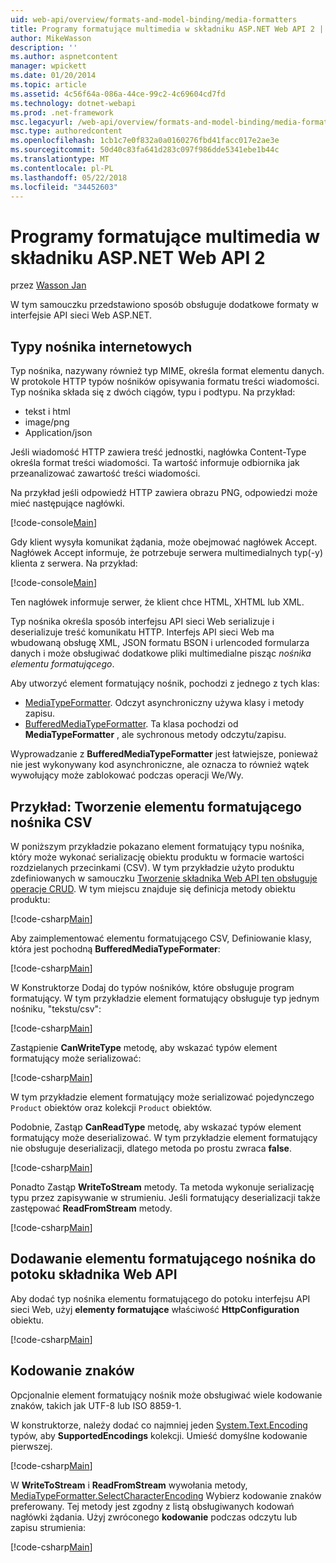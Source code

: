 ```yaml
---
uid: web-api/overview/formats-and-model-binding/media-formatters
title: Programy formatujące multimedia w składniku ASP.NET Web API 2 | Dokumentacja firmy Microsoft
author: MikeWasson
description: ''
ms.author: aspnetcontent
manager: wpickett
ms.date: 01/20/2014
ms.topic: article
ms.assetid: 4c56f64a-086a-44ce-99c2-4c69604cd7fd
ms.technology: dotnet-webapi
ms.prod: .net-framework
msc.legacyurl: /web-api/overview/formats-and-model-binding/media-formatters
msc.type: authoredcontent
ms.openlocfilehash: 1cb1c7e0f832a0a0160276fbd41facc017e2ae3e
ms.sourcegitcommit: 50d40c83fa641d283c097f986dde5341ebe1b44c
ms.translationtype: MT
ms.contentlocale: pl-PL
ms.lasthandoff: 05/22/2018
ms.locfileid: "34452603"
---
```

<a name="media-formatters-in-aspnet-web-api-2"></a>Programy formatujące multimedia w składniku ASP.NET Web API 2
====================
przez [Wasson Jan](https://github.com/MikeWasson)

W tym samouczku przedstawiono sposób obsługuje dodatkowe formaty w interfejsie API sieci Web ASP.NET.

## <a name="internet-media-types"></a>Typy nośnika internetowych

Typ nośnika, nazywany również typ MIME, określa format elementu danych. W protokole HTTP typów nośników opisywania formatu treści wiadomości. Typ nośnika składa się z dwóch ciągów, typu i podtypu. Na przykład:

- tekst i html
- image/png
- Application/json

Jeśli wiadomość HTTP zawiera treść jednostki, nagłówka Content-Type określa format treści wiadomości. Ta wartość informuje odbiornika jak przeanalizować zawartość treści wiadomości.

Na przykład jeśli odpowiedź HTTP zawiera obrazu PNG, odpowiedzi może mieć następujące nagłówki.

[!code-console[Main](media-formatters/samples/sample1.cmd)]

Gdy klient wysyła komunikat żądania, może obejmować nagłówek Accept. Nagłówek Accept informuje, że potrzebuje serwera multimedialnych typ(-y) klienta z serwera. Na przykład:

[!code-console[Main](media-formatters/samples/sample2.cmd)]

Ten nagłówek informuje serwer, że klient chce HTML, XHTML lub XML.

Typ nośnika określa sposób interfejsu API sieci Web serializuje i deserializuje treść komunikatu HTTP. Interfejs API sieci Web ma wbudowaną obsługę XML, JSON formatu BSON i urlencoded formularza danych i może obsługiwać dodatkowe pliki multimedialne pisząc *nośnika elementu formatującego*.

Aby utworzyć element formatujący nośnik, pochodzi z jednego z tych klas:

- [MediaTypeFormatter](https://msdn.microsoft.com/library/system.net.http.formatting.mediatypeformatter.aspx). Odczyt asynchroniczny używa klasy i metody zapisu.
- [BufferedMediaTypeFormatter](https://msdn.microsoft.com/library/system.net.http.formatting.bufferedmediatypeformatter.aspx). Ta klasa pochodzi od **MediaTypeFormatter** , ale sychronous metody odczytu/zapisu.

Wyprowadzanie z **BufferedMediaTypeFormatter** jest łatwiejsze, ponieważ nie jest wykonywany kod asynchroniczne, ale oznacza to również wątek wywołujący może zablokować podczas operacji We/Wy.

## <a name="example-creating-a-csv-media-formatter"></a>Przykład: Tworzenie elementu formatującego nośnika CSV

W poniższym przykładzie pokazano element formatujący typu nośnika, który może wykonać serializację obiektu produktu w formacie wartości rozdzielanych przecinkami (CSV). W tym przykładzie użyto produktu zdefiniowanych w samouczku [Tworzenie składnika Web API ten obsługuje operacje CRUD](../older-versions/creating-a-web-api-that-supports-crud-operations.md). W tym miejscu znajduje się definicja metody obiektu produktu:

[!code-csharp[Main](media-formatters/samples/sample3.cs)]

Aby zaimplementować elementu formatującego CSV, Definiowanie klasy, która jest pochodną **BufferedMediaTypeFormater**:

[!code-csharp[Main](media-formatters/samples/sample4.cs)]

W Konstruktorze Dodaj do typów nośników, które obsługuje program formatujący. W tym przykładzie element formatujący obsługuje typ jednym nośniku, &quot;tekstu/csv&quot;:

[!code-csharp[Main](media-formatters/samples/sample5.cs)]

Zastąpienie **CanWriteType** metodę, aby wskazać typów element formatujący może serializować:

[!code-csharp[Main](media-formatters/samples/sample6.cs)]

W tym przykładzie element formatujący może serializować pojedynczego `Product` obiektów oraz kolekcji `Product` obiektów.

Podobnie, Zastąp **CanReadType** metodę, aby wskazać typów element formatujący może deserializować. W tym przykładzie element formatujący nie obsługuje deserializacji, dlatego metoda po prostu zwraca **false**.

[!code-csharp[Main](media-formatters/samples/sample7.cs)]

Ponadto Zastąp **WriteToStream** metody. Ta metoda wykonuje serializację typu przez zapisywanie w strumieniu. Jeśli formatujący deserializacji także zastępować **ReadFromStream** metody.

[!code-csharp[Main](media-formatters/samples/sample8.cs)]

## <a name="adding-a-media-formatter-to-the-web-api-pipeline"></a>Dodawanie elementu formatującego nośnika do potoku składnika Web API

Aby dodać typ nośnika elementu formatującego do potoku interfejsu API sieci Web, użyj **elementy formatujące** właściwość **HttpConfiguration** obiektu.

[!code-csharp[Main](media-formatters/samples/sample9.cs)]

## <a name="character-encodings"></a>Kodowanie znaków

Opcjonalnie element formatujący nośnik może obsługiwać wiele kodowanie znaków, takich jak UTF-8 lub ISO 8859-1.

W konstruktorze, należy dodać co najmniej jeden [System.Text.Encoding](https://msdn.microsoft.com/library/system.text.encoding.aspx) typów, aby **SupportedEncodings** kolekcji. Umieść domyślne kodowanie pierwszej.

[!code-csharp[Main](media-formatters/samples/sample10.cs?highlight=6-7)]

W **WriteToStream** i **ReadFromStream** wywołania metody, [MediaTypeFormatter.SelectCharacterEncoding](https://msdn.microsoft.com/library/hh969054.aspx) Wybierz kodowanie znaków preferowany. Tej metody jest zgodny z listą obsługiwanych kodowań nagłówki żądania. Użyj zwróconego **kodowanie** podczas odczytu lub zapisu strumienia:

[!code-csharp[Main](media-formatters/samples/sample11.cs?highlight=3,5)]
